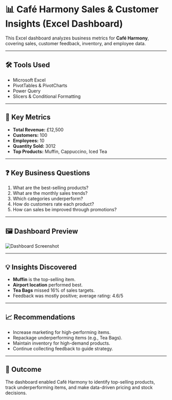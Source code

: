 # 📊 Café Harmony Sales & Customer Insights (Excel Dashboard)

This Excel dashboard analyzes business metrics for **Café Harmony**, covering sales, customer feedback, inventory, and employee data.

---

## 🛠 Tools Used
- Microsoft Excel
- PivotTables & PivotCharts
- Power Query
- Slicers & Conditional Formatting

---

## 📌 Key Metrics
- **Total Revenue:** £12,500  
- **Customers:** 100  
- **Employees:** 10  
- **Quantity Sold:** 3012  
- **Top Products:** Muffin, Cappuccino, Iced Tea

---

## ❓ Key Business Questions
1. What are the best-selling products?
2. What are the monthly sales trends?
3. Which categories underperform?
4. How do customers rate each product?
5. How can sales be improved through promotions?

---
## 🖼 Dashboard Preview

![Dashboard Screenshot](https://github.com/Basilissamaterry/Cafe-Harmony-Excel-Dashboard/blob/main/Screenshot%2025-06-2023%201854.png?raw=true)


---

## 💡 Insights Discovered
- **Muffin** is the top-selling item.
- **Airport location** performed best.
- **Tea Bags** missed 16% of sales targets.
- Feedback was mostly positive; average rating: 4.6/5

---

## 📈 Recommendations
- Increase marketing for high-performing items.
- Repackage underperforming items (e.g., Tea Bags).
- Maintain inventory for high-demand products.
- Continue collecting feedback to guide strategy.

---

## 🎯 Outcome
The dashboard enabled Café Harmony to identify top-selling products, track underperforming items, and make data-driven pricing and stock decisions.

